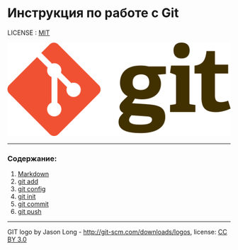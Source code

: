 # Инструкция по работе с Git

LICENSE : [MIT](./license.md)

![git-logo](./assets/git-logo.png)

---

### Содержание:
1. [Markdown](./markdown.md)
2. [git add](./add.md)
3. [git config](./config.md)
4. [git init](./init.md)
5. [git commit](./commit.md)
6. [git push](./push.md)

----

GIT logo by Jason Long - http://git-scm.com/downloads/logos,
license: [CC BY 3.0](https://creativecommons.org/licenses/by/3.0/)

